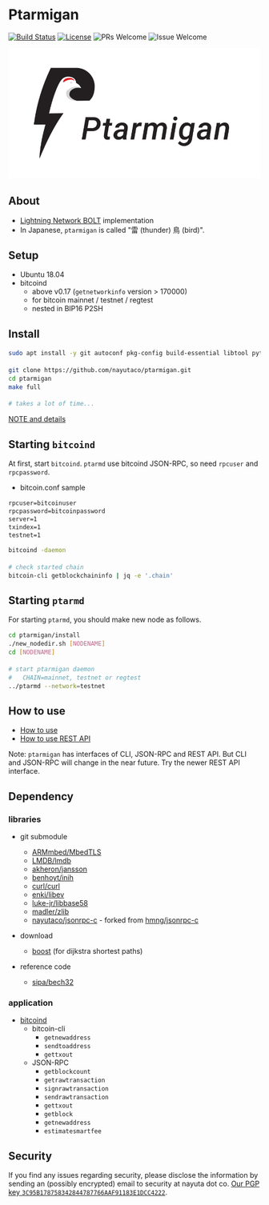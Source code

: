 # Ptarmigan

[![Build Status](https://travis-ci.org/nayutaco/ptarmigan.svg?branch=development)](https://travis-ci.org/nayutaco/ptarmigan)
[![License](https://img.shields.io/badge/License-Apache%202.0-blue.svg)](https://opensource.org/licenses/Apache-2.0)
![PRs Welcome](https://img.shields.io/badge/PRs-welcome-brightgreen.svg?style=flat-square)
![Issue Welcome](https://img.shields.io/badge/issue-welcome-brightgreen.svg)
<!-- [![Coverity Scan Build Status](https://scan.coverity.com/projects/15128/badge.svg)](https://scan.coverity.com/projects/nayutaco-ptarmigan) -->

![Ptarmigan](docs/images/ptarmigan_text.png)

## About

* [Lightning Network BOLT](https://github.com/lightningnetwork/lightning-rfc) implementation
* In Japanese, `ptarmigan` is called "雷 (thunder) 鳥 (bird)".

## Setup

* Ubuntu 18.04
* bitcoind
  * above v0.17 (`getnetworkinfo` version > 170000)
  * for bitcoin mainnet / testnet / regtest
  * nested in BIP16 P2SH

## Install

```bash
sudo apt install -y git autoconf pkg-config build-essential libtool python3 wget jq bc

git clone https://github.com/nayutaco/ptarmigan.git
cd ptarmigan
make full

# takes a lot of time...
```

[NOTE and details](docs/INSTALL.md)

## Starting `bitcoind`

At first, start `bitcoind`.
`ptarmd` use bitcoind JSON-RPC, so need `rpcuser` and `rpcpassword`.

* bitcoin.conf sample

```text
rpcuser=bitcoinuser
rpcpassword=bitcoinpassword
server=1
txindex=1
testnet=1
```

```bash
bitcoind -daemon

# check started chain
bitcoin-cli getblockchaininfo | jq -e '.chain'
```

## Starting `ptarmd`

For starting `ptarmd`, you should make new node as follows.

```bash
cd ptarmigan/install
./new_nodedir.sh [NODENAME]
cd [NODENAME]

# start ptarmigan daemon
#   CHAIN=mainnet, testnet or regtest
../ptarmd --network=testnet
```

## How to use

* [How to use](docs/howtouse.md)
* [How to use REST API](docs/howtouse_rest_api.md)

Note: `ptarmigan` has interfaces of CLI, JSON-RPC and REST API.
But CLI and JSON-RPC will change in the near future.
Try the newer REST API interface.

## Dependency

### libraries

* git submodule
  * [ARMmbed/MbedTLS](https://github.com/ARMmbed/mbedtls)
  * [LMDB/lmdb](https://github.com/LMDB/lmdb)
  * [akheron/jansson](https://github.com/akheron/jansson)
  * [benhoyt/inih](https://github.com/benhoyt/inih)
  * [curl/curl](https://github.com/curl/curl)
  * [enki/libev](https://github.com/enki/libev)
  * [luke-jr/libbase58](https://github.com/luke-jr/libbase58)
  * [madler/zlib](https://github.com/madler/zlib)
  * [nayutaco/jsonrpc-c](https://github.com/nayutaco/jsonrpc-c) - forked from [hmng/jsonrpc-c](https://github.com/hmng/jsonrpc-c)

* download
  * [boost](http://www.boost.org/) (for dijkstra shortest paths)

* reference code
  * [sipa/bech32](https://github.com/sipa/bech32)

### application

* [bitcoind](https://github.com/bitcoin/bitcoin)
  * bitcoin-cli
    * `getnewaddress`
    * `sendtoaddress`
    * `gettxout`
  * JSON-RPC
    * `getblockcount`
    * `getrawtransaction`
    * `signrawtransaction`
    * `sendrawtransaction`
    * `gettxout`
    * `getblock`
    * `getnewaddress`
    * `estimatesmartfee`

## Security

If you find any issues regarding security,
please disclose the information by sending an (possibly encrypted) email to security at nayuta dot co.
[Our PGP key `3C95B178758342844787766AAF91183E1DCC4222`](https://pgp.mit.edu/pks/lookup?op=vindex&search=0xAF91183E1DCC4222).
